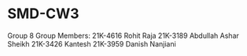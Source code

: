 # SMD-CW3
Group 8
Group Members:
21K-4616 Rohit Raja
21K-3189 Abdullah Ashar Sheikh
21K-3426 Kantesh
21K-3959 Danish Nanjiani

